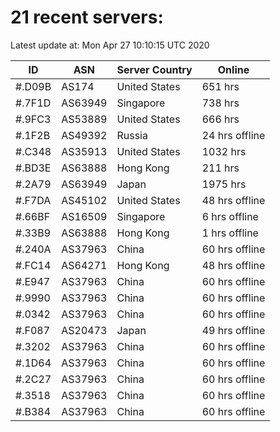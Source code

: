 # 21 recent servers:

Latest update at: Mon Apr 27 10:10:15 UTC 2020

| ID | ASN | Server Country | Online |
| -- | --- | -------------- | ------ |
| #.D09B | AS174 | United States | 651 hrs |
| #.7F1D | AS63949 | Singapore | 738 hrs |
| #.9FC3 | AS53889 | United States | 666 hrs |
| #.1F2B | AS49392 | Russia | 24 hrs offline |
| #.C348 | AS35913 | United States | 1032 hrs |
| #.BD3E | AS63888 | Hong Kong | 211 hrs |
| #.2A79 | AS63949 | Japan | 1975 hrs |
| #.F7DA | AS45102 | United States | 48 hrs offline |
| #.66BF | AS16509 | Singapore | 6 hrs offline |
| #.33B9 | AS63888 | Hong Kong | 1 hrs offline |
| #.240A | AS37963 | China | 60 hrs offline |
| #.FC14 | AS64271 | Hong Kong | 48 hrs offline |
| #.E947 | AS37963 | China | 60 hrs offline |
| #.9990 | AS37963 | China | 60 hrs offline |
| #.0342 | AS37963 | China | 60 hrs offline |
| #.F087 | AS20473 | Japan | 49 hrs offline |
| #.3202 | AS37963 | China | 60 hrs offline |
| #.1D64 | AS37963 | China | 60 hrs offline |
| #.2C27 | AS37963 | China | 60 hrs offline |
| #.3518 | AS37963 | China | 60 hrs offline |
| #.B384 | AS37963 | China | 60 hrs offline |

